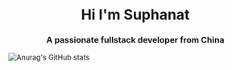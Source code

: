<h1 align="center">Hi I'm Suphanat</h1>
<h3 align="center">A passionate fullstack developer from China</h3>

![Anurag's GitHub stats](https://github-readme-stats.vercel.app/api?username=suphanatchanlek30&theme=holi&show_icons=true)



